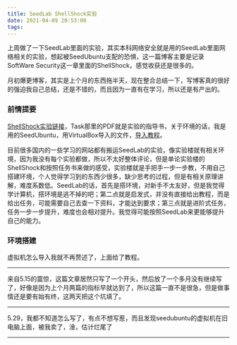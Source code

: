 ```yaml
---
title: SeedLab ShellShock实验
date: 2021-04-09 20:53:00
tags:
---
```


上周做了一下SeedLab里面的实验，其实本科网络安全就是用的SeedLab里面网络相关的实验，想起被SeedUbuntu支配的恐惧，这一篇博客主要是记录SoftWare Security这一章里面的ShellShock，感觉收获还是很多的。

<!--more-->

月初爆更博客，其实是上个月的东西拖半天，现在整合总结一下，写博客真的很好的强迫我自己总结，还是不错的，而且因为一直有在学习，所以还是有产出的。

### 前情提要

[ShellShock实验链接](https://seedsecuritylabs.org/Labs_20.04/Software/Shellshock/)，Task那里的PDF就是实验的指导书，关于环境的话，我是用的SeedUbuntu，用VirtualBox导入的文件，[导入教程](https://www.osboxes.org/guide/)。

目前很多国内的一些学习的网站都有搬运SeedLab的实验，像实验楼就有相关环境，因为我没有每个实验都做，所以不太好整体评论，但是单论实验楼的ShellShock和按照任务书来做的感受，实验楼就是手把手一步一步教，不用自己搭建环境，个人觉得学习到的东西少很多，缺少思考的过程，但是有相关原理讲解，难度系数低。SeedLab的话，首先是搭环境，对新手不太友好，但是我觉得学计算机，搭环境是逃不掉的吧；第二点就是启发式，并没有直接给出教程，而是给出任务，可能需要自己去查一下资料，才能达到要求；第三点就是进阶式任务，任务一步一步提升，难度也会相对提升。我觉得可能按照SeedLab来更能够提升自己的能力。



### 环境搭建

虚拟机怎么导入我就不再赘述了，上面给了教程。

---

来自5.15的震惊，这篇文章居然只写了一个开头，然后放了一个多月没有继续写了，好像是因为上个月两篇的指标早就达到了，所以这篇一直不是很急，但是做事情还是要有始有终，这两天把这个坑填了。

---

5.29，我都不知道怎么写了，有点不想写惹，而且发现seedubuntu的虚拟机在旧电脑上面，被我卖了，淦，估计烂尾了

---





